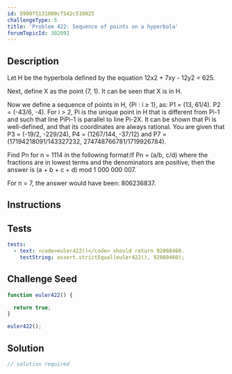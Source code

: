 ```yaml
---
id: 5900f5131000cf542c510025
challengeType: 5
title: 'Problem 422: Sequence of points on a hyperbola'
forumTopicId: 302092
---
```


## Description
<section id='description'>
Let H be the hyperbola defined by the equation 12x2 + 7xy - 12y2 = 625.

Next, define X as the point (7, 1). It can be seen that X is in H.

Now we define a sequence of points in H, {Pi : i ≥ 1}, as:
 P1 = (13, 61/4).
 P2 = (-43/6, -4).
 For i > 2, Pi is the unique point in H that is different from Pi-1 and such that line PiPi-1 is parallel to line Pi-2X. It can be shown that Pi is well-defined, and that its coordinates are always rational.
You are given that P3  = (-19/2, -229/24), P4 = (1267/144, -37/12) and P7 = (17194218091/143327232, 274748766781/1719926784).

Find Pn for n = 1114 in the following format:If Pn = (a/b, c/d) where the fractions are in lowest terms and the denominators are positive, then the answer is (a + b + c + d) mod 1 000 000 007.

For n = 7, the answer would have been: 806236837.
</section>

## Instructions
<section id='instructions'>

</section>

## Tests
<section id='tests'>

```yml
tests:
  - text: <code>euler422()</code> should return 92060460.
    testString: assert.strictEqual(euler422(), 92060460);

```

</section>

## Challenge Seed
<section id='challengeSeed'>

<div id='js-seed'>

```js
function euler422() {

  return true;
}

euler422();
```

</div>



</section>

## Solution
<section id='solution'>

```js
// solution required
```

</section>
